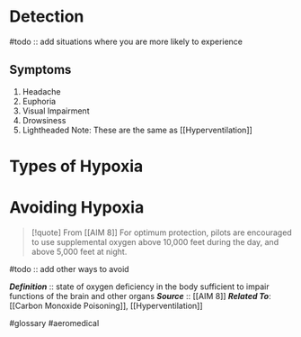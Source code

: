 # Detection
#todo :: add situations where you are more likely to experience

## Symptoms 
1. Headache
2. Euphoria
3. Visual Impairment
4. Drowsiness
5. Lightheaded
Note:  These are the same as [[Hyperventilation]]

# Types of Hypoxia

# Avoiding Hypoxia
> [!quote] From [[AIM 8]]
> For optimum protection, pilots are encouraged to use supplemental oxygen above 10,000 feet during the day, and above 5,000 feet at night.

#todo :: add other ways to avoid

***Definition***    :: state of oxygen deficiency in the body sufficient to impair functions of the brain and other organs
***Source***         :: [[AIM 8]]
***Related To***: [[Carbon Monoxide Poisoning]], [[Hyperventilation]]

#glossary #aeromedical